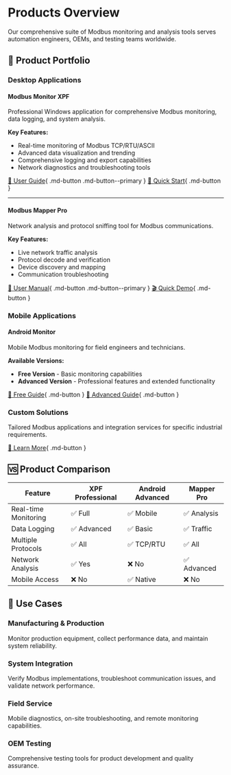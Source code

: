 # Products Overview

Our comprehensive suite of Modbus monitoring and analysis tools serves automation engineers, OEMs, and testing teams worldwide.

## 🏢 Product Portfolio

### Desktop Applications

#### Modbus Monitor XPF
Professional Windows application for comprehensive Modbus monitoring, data logging, and system analysis.

**Key Features:**
- Real-time monitoring of Modbus TCP/RTU/ASCII
- Advanced data visualization and trending
- Comprehensive logging and export capabilities
- Network diagnostics and troubleshooting tools

[📖 User Guide](xpf/user-guide.md){ .md-button .md-button--primary }
[🚀 Quick Start](xpf/quick-start.md){ .md-button }

---

#### Modbus Mapper Pro
Network analysis and protocol sniffing tool for Modbus communications.

**Key Features:**
- Live network traffic analysis
- Protocol decode and verification  
- Device discovery and mapping
- Communication troubleshooting

[📖 User Manual](mapper/user-manual.md){ .md-button .md-button--primary }
[🎬 Quick Demo](mapper/quick-start.md){ .md-button }

### Mobile Applications

#### Android Monitor
Mobile Modbus monitoring for field engineers and technicians.

**Available Versions:**
- **Free Version** - Basic monitoring capabilities
- **Advanced Version** - Professional features and extended functionality

[📱 Free Guide](android/free-guide.md){ .md-button }
[📱 Advanced Guide](android/advanced-guide.md){ .md-button }

### Custom Solutions

Tailored Modbus applications and integration services for specific industrial requirements.

[🔧 Learn More](custom/overview.md){ .md-button }

## 🆚 Product Comparison

| Feature | XPF Professional | Android Advanced | Mapper Pro |
|---------|------------------|------------------|------------|
| Real-time Monitoring | ✅ Full | ✅ Mobile | ✅ Analysis |
| Data Logging | ✅ Advanced | ✅ Basic | ✅ Traffic |
| Multiple Protocols | ✅ All | ✅ TCP/RTU | ✅ All |
| Network Analysis | ✅ Yes | ❌ No | ✅ Advanced |
| Mobile Access | ❌ No | ✅ Native | ❌ No |

## 💼 Use Cases

### Manufacturing & Production
Monitor production equipment, collect performance data, and maintain system reliability.

### System Integration  
Verify Modbus implementations, troubleshoot communication issues, and validate network performance.

### Field Service
Mobile diagnostics, on-site troubleshooting, and remote monitoring capabilities.

### OEM Testing
Comprehensive testing tools for product development and quality assurance.